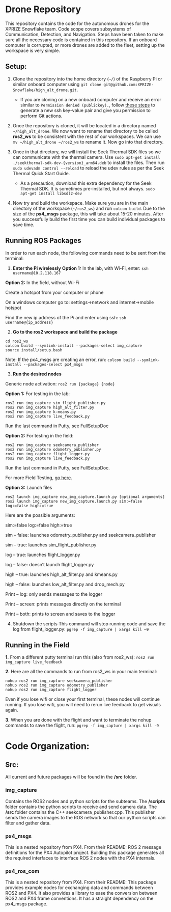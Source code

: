 # Drone Repository
This repository contains the code for the autonomous drones for the XPRIZE Snowflake team. Code scope covers subsystems of Communication, Detection, and Navigation. Steps have been taken to make sure all the necessary code is contained in this repository. If an onboard computer is corrupted, or more drones are added to the fleet, setting up the workspace is very simple.

## Setup:
1. Clone the repository into the home directory (`~/`) of the Raspberry Pi or similar onboard computer using `git clone git@github.com:XPRIZE-Snowflake/high_alt_drone.git`.

    - If you are cloning on a new onboard computer and receive an error similar to `Permission denied (publickey).`, follow [these steps](https://docs.github.com/en/authentication/connecting-to-github-with-ssh/generating-a-new-ssh-key-and-adding-it-to-the-ssh-agent) to generate a new ssh key-value pair and give you permission to perform Git actions.

2. Once the repository is cloned, it will be located in a directory named `~/high_alt_drone`. We now want to rename that directory to be called **ros2_ws** to be consistent with the rest of our workspaces. We can use `mv ~/high_alt_drone ~/ros2_ws` to rename it. Now go into that directory.

3. Once in that directory, we will install the Seek Thermal SDK files so we can communicate with the thermal camera. Use `sudo apt-get install ./seekthermal-sdk-dev-{version}_arm64.deb` to install the files. Then run `sudo udevadm control --reload` to reload the udev rules as per the Seek Thermal Quick Start Guide.
    - As a precaution, download this extra dependency for the Seek Thermal SDK. It is sometimes pre-installed, but not always. `sudo apt-get install libsdl2-dev`
  
4. Now try and build the workspace. Make sure you are in the main directory of the workspace (`~/ros2_ws`) and run `colcon build`. Due to the size of the **px4_msgs** package, this will take about 15-20 minutes. After you successfully build the first time you can build individual packages to save time.

## Running ROS Packages
In order to run each node, the following commands need to be sent from the terminal: 

1. **Enter the Pi wirelessly** 
**Option 1:** In the lab, with Wi-Fi, enter: `ssh username@10.2.118.167`  

**Option 2:** In the field, without Wi-Fi 

Create a hotspot from your computer or phone 

On a windows computer go to: settings->network and internet->mobile hotspot 

Find the new ip address of the Pi and enter using ssh: `ssh username@{ip_address}` 


2. **Go to the ros2 workspace and build the package**
```
cd ros2_ws 
colcon build --symlink-install --packages-select img_capture 
source install/setup.bash
```
Note: If the px4_msgs are creating an error, run: `colcon build --symlink-install --packages-select px4_msgs` 


3. **Run the desired nodes** 

Generic node activation: `ros2 run {package} {node}` 

**Option 1:** For testing in the lab: 
```
ros2 run img_capture sim_flight_publisher.py 
ros2 run img_capture high_alt_filter.py 
ros2 run img_capture k-means.py 
ros2 run img_capture live_feedback.py 
```
Run the last command in Putty, see FullSetupDoc

**Option 2:** For testing in the field: 
```
ros2 run img_capture seekcamera_publisher 
ros2 run img_capture odometry_publisher.py 
ros2 run img_capture flight_logger.py 
ros2 run img_capture live_feedback.py
```
Run the last command in Putty, see FullSetupDoc.

For more Field Testing, [go here](#running-in-the-field).

**Option 3:** Launch files 
```
ros2 launch img_capture new_img_capture.launch.py [optional arguments] 
ros2 launch img_capture new_img_capture.launch.py sim:=false log:=false high:=true 
```
 

Here are the possible arguments: 

sim:=false log:=false high:=true 

sim – false: launches odometry_publisher.py and seekcamera_publisher 

sim – true: launches sim_flight_publisher.py 

log – true: launches flight_logger.py 

log – false: doesn’t launch flight_logger.py 

high – true: launches high_alt_filter.py and kmeans.py 

high – false: launches low_alt_filter.py and drop_mech.py 

Print – log: only sends messages to the logger 

Print – screen: prints messages directly on the terminal 

Print – both: prints to screen and saves to the logger 

 

4. Shutdown the scripts 
This command will stop running code and save the log from flight_logger.py: `pgrep -f img_capture | xargs kill –9 ` 

## Running in the Field

**1.** From a different putty terminal run this (also from ros2_ws):
`ros2 run img_capture live_feedback`

**2.** Here are all the commands to run from ros2_ws in your main terminal:
```
nohup ros2 run img_capture seekcamera_publisher
nohup ros2 run img_capture odometry_publisher
nohup ros2 run img_capture flight_logger
```
Even if you lose wifi or close your first terminal, these nodes will continue running.
If you lose wifi, you will need to rerun live feedback to get visuals again.

**3.** When you are done with the flight and want to terminate the nohup commands to save the flight, run:
`pgrep -f img_capture | xargs kill -9`


# Code Organization: 

## Src:
All current and future packages will be found in the **/src** folder.

### img_capture
Contains the ROS2 nodes and python scripts for the subteams. The **/scripts** folder contains the python scripts to receive and send camera data. The **/src** folder contains the C++ seekcamera_publisher.cpp. This publisher sends the camera images to the ROS network so that our python scripts can filter and gather data.

### px4_msgs
This is a nested repository from PX4. From their README: ROS 2 message definitions for the PX4 Autopilot project.
Building this package generates all the required interfaces to interface ROS 2 nodes with the PX4 internals.

### px4_ros_com
This is a nested repository from PX4. From their README: This package provides example nodes for exchanging data and commands between ROS2 and PX4. It also provides a library to ease the conversion between ROS2 and PX4 frame conventions. It has a straight dependency on the px4_msgs package.
